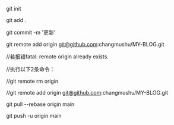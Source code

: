 git init

git add .

git commit -m '更新'

git remote add origin git@github.com:changmushu/MY-BLOG.git

//若报错fatal: remote origin already exists.

//执行以下2条命令：

//git remote rm origin

//git remote add origin git@github.com:changmushu/MY-BLOG.git

git pull --rebase origin main

git push -u origin main
